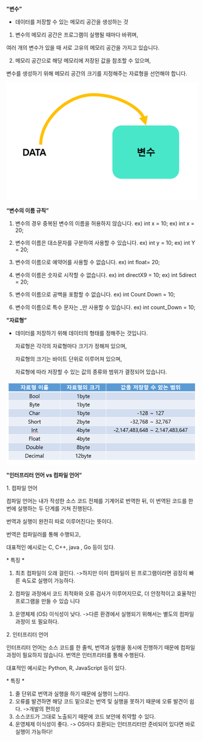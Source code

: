 ﻿**"변수”**
- 데이터를 저장할 수 있는 메모리 공간을 생성하는 것

1. 변수의 메모리 공간은 프로그램이 실행될 때마다 바뀌며,

여러 개의 변수가 있을 때 서로 고유의 메모리 공간을 가지고 있습니다.

2. 메모리 공간으로 해당 메모리에 저장된 값을 참조할 수 있으며,

변수를 생성하기 위해 메모리 공간의 크기를 지정해주는 자료형을 선언해야 합니다.

**![](Aspose.Words.d1da0567-1fc2-4905-87b2-57dc50a71b91.001.png)**


**“변수의 이름 규칙”**

1. 변수의 경우 중복된 변수의 이름을 허용하지 않습니다. 
   ex) int x = 10; ex) int x = 20;
2. 변수의 이름은 대소문자를 구분하여 사용할 수 있습니다.
   ex) int y = 10; ex) int Y = 20;
2. 변수의 이름으로 예약어를 사용할 수 없습니다.
   ex) int float= 20;
2. 변수의 이름은 숫자로 시작할 수 없습니다.
   ex) int directX9 = 10;
   ex) int 5direct = 20;

5. 변수의 이름으로 공백을 포함할 수 없습니다. ex) int Count Down = 10;
5. 변수의 이름으로 특수 문자는 \_만 사용할 수 있습니다. ex) int count\_Down = 10;

**"자료형”**
- 데이터를 저장하기 위해 데이터의 형태를 정해주는 것입니다.

  자료형은 각각의 자료형마다 크기가 정해져 있으며, 

  자료형의 크기는 바이트 단위로 이루어져 있으며,

  자료형에 따라 저장할 수 있는 값의 종류와 범위가 결정되어 있습니다.

**![](Aspose.Words.d1da0567-1fc2-4905-87b2-57dc50a71b91.002.png)**


**"인터프리터 언어 vs 컴파일 언어”**

1\. 컴파일 언어

컴파일 언어는 내가 작성한 소스 코드 전체를 기계어로 번역한 뒤, 이 번역된 코드를 한번에 실행하는 두 단계를 거쳐 진행된다. 

번역과 실행이 완전히 따로 이루어진다는 뜻이다. 

번역은 컴파일러를 통해 수행되고,

대표적인 예시로는 C, C++, java , Go 등이 있다.


\* 특징 \*

1. 최초 컴파일이 오래 걸린다.
   ->하지만 이미 컴파일이 된 프로그램이라면 굉장히 빠른 속도로 실행이 가능하다.

2. 컴파일 과정에서 코드 최적화와 오류 검사가 이루어지므로, 더 안정적이고 효율적인 프로그램을 만들 수 있습 니다
2. 운영체제 (OS) 이식성이 낮다.
->다른 환경에서 실행되기 위해서는 별도의 컴파일 과정이 또 필요하다.

2\. 인터프리터 언어

인터프리터 언어는 소스 코드를 한 줄씩, 번역과 실행을 동시에 진행하기 때문에 컴파일 과정이 필요하지 않습니다. 번역은 인터프리터를 통해 수행된다.

대표적인 예시로는 Python, R, JavaScript 등이 있다.


\* 특징 \*

1. 줄 단위로 번역과 실행을 하기 때문에 실행이 느리다.
1. 오류를 발견하면 해당 코드 밑으로는 번역 및 실행을 못하기 때문에 오류 발견이 쉽다. ->개발의 편의성
1. 소스코드가 그대로 노출되기 때문에 코드 보안에 취약할 수 있다.
1. 운영체제 이식성이 좋다.
   -> OS마다 호환되는 인터프리터만 준비되어 있다면 바로 실행이 가능하다!
